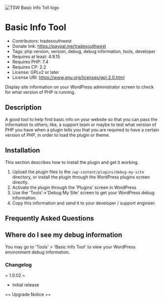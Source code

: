 ![TSW Basic Info Toll logo](bit-banner-1544x-500.png "basic info banner")

# Basic Info Tool

- Contributors: tradesouthwest
- Donate link: https://paypal.me/tradesouthwest
- Tags: php version, version, debug, debug information, tools, developer
- Requires at least: 4.9.15
- Requires PHP:      7.4
- Requires CP:       2.2
- License: GPLv2 or later
- License URI: https://www.gnu.org/licenses/gpl-2.0.html

Display site information on your WordPress administrator screen to check for what version of PHP is running.

## Description 

A good tool to help find basic info on your website so that you can pass the information to others; like, a support team or maybe to test what version of PHP you have when a plugin tells you that you are required to have a certain version of PHP, in order to load the plugin or theme.

## Installation 

This section describes how to install the plugin and get it working.

1. Upload the plugin files to the `/wp-content/plugins/debug-my-site` directory, or install the plugin through the WordPress plugins screen directly.
2. Activate the plugin through the 'Plugins' screen in WordPress
3. Use the 'Tools'->'Debug My Site' screen to get your WordPress debug information.
4. Copy this information and send it to your developer / support engineer.

## Frequently Asked Questions 

## Where do I see my debug information

You may go to 'Tools' > 'Basic Info Tool' to view your WordPress environment debug information.

### Changelog 

= 1.0.02 =
* Initial release

== Upgrade Notice ==

